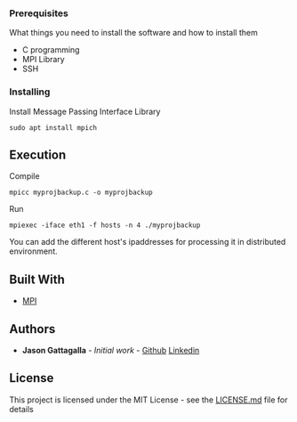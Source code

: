 
### Prerequisites

What things you need to install the software and how to install them

 * C programming
 * MPI Library
 * SSH
     

### Installing

Install Message Passing Interface Library 

```
sudo apt install mpich
```

## Execution

Compile

```
mpicc myprojbackup.c -o myprojbackup
```

Run

```
mpiexec -iface eth1 -f hosts -n 4 ./myprojbackup 
```
You can add the different host's ipaddresses for processing it in distributed environment.


## Built With

* [MPI](https://computing.llnl.gov/tutorials/mpi/)


## Authors

* **Jason Gattagalla** - *Initial work* - [Github](https://github.com/Jasongattagalla) [Linkedin](https://www.linkedin.com/in/jasongattagalla/)


## License

This project is licensed under the MIT License - see the [LICENSE.md](https://github.com/Jasongattagalla/Message-Passing-Interface---Parallel-Pattern-Matching-Algorithm/blob/master/LICENSE) file for details
